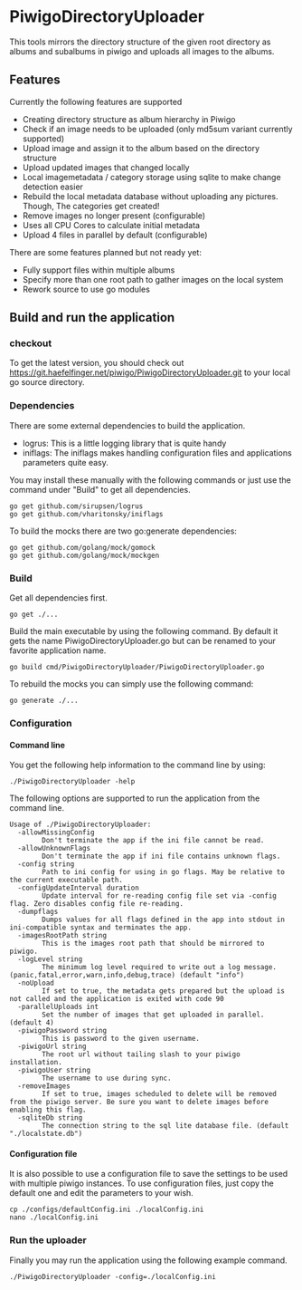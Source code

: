 # PiwigoDirectoryUploader

This tools mirrors the directory structure of the given root directory as albums and subalbums in piwigo
and uploads all images to the albums.

## Features

Currently the following features are supported

- Creating directory structure as album hierarchy in Piwigo
- Check if an image needs to be uploaded (only md5sum variant currently supported)
- Upload image and assign it to the album based on the directory structure
- Upload updated images that changed locally
- Local imagemetadata / category storage using sqlite to make change detection easier
- Rebuild the local metadata database without uploading any pictures. Though, The categories get created!
- Remove images no longer present (configurable)
- Uses all CPU Cores to calculate initial metadata
- Upload 4 files in parallel by default (configurable)

There are some features planned but not ready yet:

- Fully support files within multiple albums
- Specify more than one root path to gather images on the local system
- Rework source to use go modules

## Build and run the application

### checkout

To get the latest version, you should check out https://git.haefelfinger.net/piwigo/PiwigoDirectoryUploader.git to
your local go source directory.

### Dependencies

There are some external dependencies to build the application.

- logrus: This is a little logging library that is quite handy
- iniflags: The iniflags makes handling configuration files and applications parameters quite easy.

You may install these manually with the following commands or just use the command under "Build" to get all dependencies.

```
go get github.com/sirupsen/logrus
go get github.com/vharitonsky/iniflags
```

To build the mocks there are two go:generate dependencies:

```
go get github.com/golang/mock/gomock
go get github.com/golang/mock/mockgen
```

### Build

Get all dependencies first.

```
go get ./...
```

Build the main executable by using the following command. By default it gets the name PiwigoDirectoryUploader.go but
can be renamed to your favorite application name.

```
go build cmd/PiwigoDirectoryUploader/PiwigoDirectoryUploader.go
```

To rebuild the mocks you can simply use the following command:

```
go generate ./...
```

### Configuration

#### Command line

You get the following help information to the command line by using:

```
./PiwigoDirectoryUploader -help
```

The following options are supported to run the application from the command line.

```
Usage of ./PiwigoDirectoryUploader:
  -allowMissingConfig
        Don't terminate the app if the ini file cannot be read.
  -allowUnknownFlags
        Don't terminate the app if ini file contains unknown flags.
  -config string
        Path to ini config for using in go flags. May be relative to the current executable path.
  -configUpdateInterval duration
        Update interval for re-reading config file set via -config flag. Zero disables config file re-reading.
  -dumpflags
        Dumps values for all flags defined in the app into stdout in ini-compatible syntax and terminates the app.
  -imagesRootPath string
        This is the images root path that should be mirrored to piwigo.
  -logLevel string
        The minimum log level required to write out a log message. (panic,fatal,error,warn,info,debug,trace) (default "info")
  -noUpload
        If set to true, the metadata gets prepared but the upload is not called and the application is exited with code 90
  -parallelUploads int
        Set the number of images that get uploaded in parallel. (default 4)
  -piwigoPassword string
        This is password to the given username.
  -piwigoUrl string
        The root url without tailing slash to your piwigo installation.
  -piwigoUser string
        The username to use during sync.
  -removeImages
        If set to true, images scheduled to delete will be removed from the piwigo server. Be sure you want to delete images before enabling this flag.
  -sqliteDb string
        The connection string to the sql lite database file. (default "./localstate.db")
```

#### Configuration file

It is also possible to use a configuration file to save the settings to be used with multiple piwigo instances.
To use configuration files, just copy the default one and edit the parameters to your wish.

```
cp ./configs/defaultConfig.ini ./localConfig.ini
nano ./localConfig.ini
```

### Run the uploader

Finally you may run the application using the following example command.

```
./PiwigoDirectoryUploader -config=./localConfig.ini
```